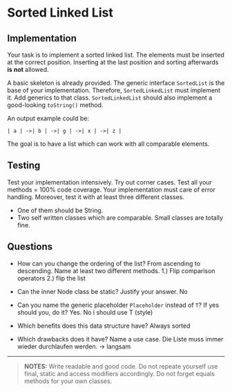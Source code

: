 # Sorted Linked List

## Implementation
Your task is to implement a sorted linked list. The elements must
be inserted at the correct position. Inserting at the last position
and sorting afterwards **is not** allowed.

A basic skeleton is already provided. The generic interface
`SortedList` is the base of your implementation. Therefore, 
`SortedLinkedList` must implement it. Add generics to that class.
`SortedLinkedList` should also implement a good-looking `toString()`
method.

An output example could be:
~~~
| a | ->| b | ->| g | ->| x | ->| z | 
~~~

The goal is to have a list which can work with all comparable
elements.

## Testing
Test your implementation intensively. Try out corner cases. 
Test all your methods = 100% code coverage.
Your implementation must care of error handling. Moreover, test
it with at least three different classes.
* One of them should be String.
* Two self written classes which are comparable. Small classes are
totally fine.
  
## Questions
* How can you change the ordering of the list? From ascending 
to descending. Name at least two different methods.
1.)  Flip comparison operators
2.) flip the list
  
* Can the inner Node class be static? Justify your answer.
  No

* Can you name the generic placeholder `Placeholder` instead of
`T`? If yes should you, do it?
  Yes.
  No i should use T (style)

* Which benefits does this data structure have?
  Always sorted

* Which drawbacks does it have? Name a use case.
Die Liste muss immer wieder durchlaufen werden. -> langsam

---
> **NOTES:**
Write readable and good code. Do not repeate yourself use final,
static and access modifiers accordingly. Do not forget equals methods
for your own classes.